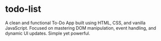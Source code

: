 # todo-list
A clean and functional To-Do App built using HTML, CSS, and vanilla JavaScript. Focused on mastering DOM manipulation, event handling, and dynamic UI updates. Simple yet powerful.
